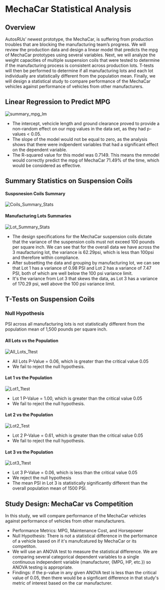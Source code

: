 # MechaCar Statistical Analysis

## Overview
AutosRUs’ newest prototype, the MechaCar, is suffering from production troubles that are blocking the manufacturing team’s progress. We will review the production data and design a linear model that predicts the mpg of MechaCar prototypes using several variables. Next, we will analyze the weight capacities of multiple suspension coils that were tested to determine if the manufacturing process is consistent across production lots. T-tests will then be performed to determine if all manufacturing lots and each lot individually are statistically different from the population mean. Finally, we will design a statistical study to compare performance of the MechaCar vehicles against performance of vehicles from other manufacturers.

## Linear Regression to Predict MPG
![summary_mpg_lm](https://user-images.githubusercontent.com/99751636/172273184-78f19d17-dde0-4c7e-8416-8ce1be6cd94a.png)

* The intercept, vehcicle length and ground clearance proved to provide a non-random effect on our mpg values in the data set, as they had p-values < 0.05.
* The slope of the model would not be equal to zero, as the analysis shows that there were indpendent variables that had a significant effect on the dependent variable.
* The R-squared value for this model was 0.7149. This means the mmodel would correctly predict the mpg of MechaCar 71.49% of the time, which would be considered as effective.

## Summary Statistics on Suspension Coils

#### Suspsnesion Coils Summary
![Coils_Summary_Stats](https://user-images.githubusercontent.com/99751636/172922849-dd3e4679-e189-4f11-9b62-b2cd5afa1fb4.png)

#### Manufacturing Lots Summaries
![Lot_Summary_Stats](https://user-images.githubusercontent.com/99751636/172922932-8359002a-5641-4d7e-a0df-4929697a8345.png)

* The design specifications for the MechaCar suspension coils dictate that the variance of the suspension coils must not exceed 100 pounds per square inch. We can see that for the overall data we have across the 3 maufacturing lot, the variance is 62.29psi, which is less than 100psi and therefore within compliance. 
* After subsetting the data and grouping by manufacturing lot, we can see that Lot 1 has a variance of 0.98 PSI and Lot 2 has a variance of 7.47 PSI, both of which are well below the 100 psi variance limit. 
* It's the variance from Lot 3 that skews the data, as Lot 3 has a variance of 170.29 psi, well above the 100 psi variance limit. 

## T-Tests on Suspension Coils

### Null Hypothesis
PSI across all manufacturing lots is not statistically different from the population mean of 1,500 pounds per square inch.

#### All Lots vs the Population
![All_Lots_Ttest](https://user-images.githubusercontent.com/99751636/172924692-dda1aa04-e53d-46f4-9fd4-ae3e45e324da.png)

* All Lots P-Value = 0.06, which is greater than the critical value 0.05
* We fail to reject the null hypothesis.

#### Lot 1 vs the Population
![Lot1_Ttest](https://user-images.githubusercontent.com/99751636/172924745-fa00087c-aa25-49bc-bde2-acb0b2c197b3.png)

* Lot 1 P-Value = 1.00, which is greater than the critical value 0.05
* We fail to reject the null hypothesis.

#### Lot 2 vs the Population
![Lot2_Test](https://user-images.githubusercontent.com/99751636/172924844-f50e6d11-d0c3-4725-bab5-3b18227df0b6.png)

* Lot 2 P-Value = 0.61, which is greater than the critical value 0.05
* We fail to reject the null hypothesis.

#### Lot 3 vs the Population
![Lot3_Ttest](https://user-images.githubusercontent.com/99751636/172924909-cb39e0e0-7118-432f-9fd0-2e8e3dd191a1.png)

* Lot 3 P-Value = 0.06, which is less than the critical value 0.05
* We reject the null hypothesis
* The mean PSI in Lot 3 is statistically significantly different than the overall population mean of 1500 PSI.

## Study Design: MechaCar vs Competition

In this study, we will compare performance of the MechaCar vehicles against performance of vehicles from other manufacturers.
* Performance Metrics: MPG, Maintenance Cost, and Horsepower
* Null Hypothesis: There is not a statistical difference in the performance of a vehicle based on if it's manufcatured by MechaCar or its competiton.
* We will use an ANOVA test to measure the statistical difference. We are comparing several categorical dependent variables to a single continuous independent variable (manufacturer, {MPG, HP, etc.}) so ANOVA testing is appropriate.
* Findings: if the p-value in any given ANOVA test is less than the critical value of 0.05, then there would be a signficant difference in that study's metric of interest based on the car manufacturer. 


